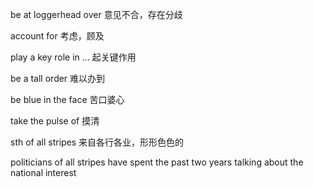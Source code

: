 be at loggerhead over 意见不合，存在分歧

account for 考虑，顾及

play a key role in … 起关键作用

be a tall order 难以办到

be blue in the face 苦口婆心

take the pulse of 摸清

sth of all stripes 来自各行各业，形形色色的

politicians of all stripes have spent the past two years talking about the national interest

